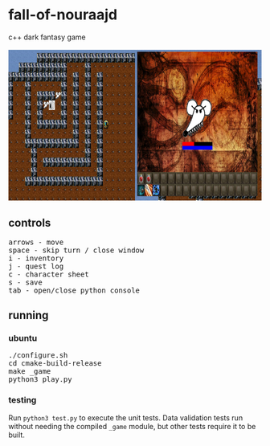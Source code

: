 # fall-of-nouraajd
c++ dark fantasy game
<br/><br/>
<img src="./screenshots/maze.png" width="50%" height="300"><img src="./screenshots/fight.png" width="50%" height="300">
## controls
<pre>
arrows - move
space - skip turn / close window
i - inventory
j - quest log
c - character sheet
s - save
tab - open/close python console
</pre>
## running
### ubuntu
<pre>
./configure.sh
cd cmake-build-release
make _game
python3 play.py
</pre>
### testing
Run `python3 test.py` to execute the unit tests. Data validation tests run without
needing the compiled `_game` module, but other tests require it to be built.
